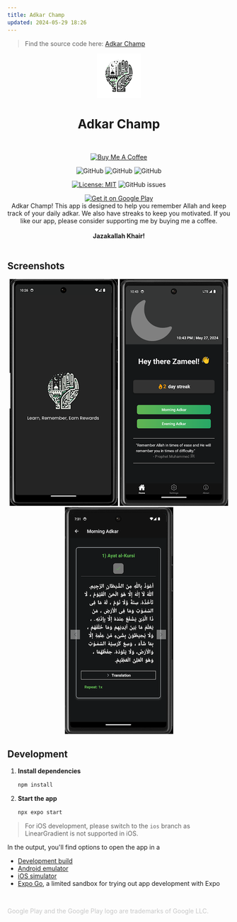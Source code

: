 ```yaml
---
title: Adkar Champ
updated: 2024-05-29 18:26
---
```


> Find the source code here: [Adkar Champ](https://github.com/zameel7/adkar-streak)

<div align="center">
<img src="../assets/Screenshots/dark-logo.png" alt="Logo of Adkar Champ" width="100px">
<h1>Adkar Champ</h1>
</div>

<br>

<div align="center">

[![Buy Me A Coffee](https://www.buymeacoffee.com/assets/img/custom_images/orange_img.png)](https://www.buymeacoffee.com/zameel7)

![GitHub](https://img.shields.io/badge/Version-1.3.3-blue)
![GitHub](https://img.shields.io/badge/Platform-Android-lightgrey)
![GitHub](https://img.shields.io/badge/Status-Active-brightgreen)

[![License: MIT](https://img.shields.io/badge/License-MIT-yellow.svg)](https://github.com/zameel7/adkar-streak/blob/main/LICENSE.md)
![GitHub issues](https://img.shields.io/github/issues/zameel7/adkar-streak)

</div>

<div align="center">
<a href="https://play.google.com/store/apps/details?id=com.zameel7.adkarstreak&pcampaignid=pcampaignidMKT-Other-global-all-co-prtnr-py-PartBadge-Mar2515-1">
<img src="https://play.google.com/intl/en_us/badges/static/images/badges/en_badge_web_generic.png" alt="Get it on Google Play" width="200">
</a>
</div>

<div align="center">
Adkar Champ! This app is designed to help you remember Allah and keep track of your daily adkar. We also have streaks to keep you motivated. If you like our app, please consider supporting me by buying me a coffee. <br><br><b>Jazakallah Khair!</b>
</div>
<br>

## Screenshots

<div align="center">
<img src="../assets/Screenshots/1.png" alt="Screenshot 1" width="245">
<img src="../assets/Screenshots/2.png" alt="Screenshot 2" width="245">
<img src="../assets/Screenshots/3.png" alt="Screenshot 3" width="245">
</div>

## Development

1. **Install dependencies**

    ```bash
    npm install
    ```

2. **Start the app**

    ```bash
    npx expo start
    ```

> For iOS development, please switch to the `ios` branch as LinearGradient is not supported in iOS.

In the output, you'll find options to open the app in a

- [Development build](https://docs.expo.dev/develop/development-builds/introduction/)
- [Android emulator](https://docs.expo.dev/workflow/android-studio-emulator/)
- [iOS simulator](https://docs.expo.dev/workflow/ios-simulator/)
- [Expo Go](https://expo.dev/go), a limited sandbox for trying out app development with Expo

<br>

<span style="color: #9998;">Google Play and the Google Play logo are trademarks of Google LLC.</span>